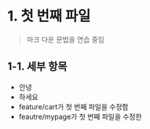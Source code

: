 # 1. 첫 번째 파일
> 마크 다운 문법을 연습 중임

## 1-1. 세부 항목
* 안녕
* 하세요
* feature/cart가 첫 번째 파일을 수정함
* feautre/mypage가 첫 번째 파일을 수정한



